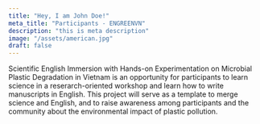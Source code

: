 ```yaml
---
title: "Hey, I am John Doe!"
meta_title: "Participants - ENGREENVN"
description: "this is meta description"
image: "/assets/american.jpg"
draft: false
---
```

Scientific English Immersion with Hands-on Experimentation on Microbial Plastic Degradation in Vietnam is an opportunity for participants to learn science in a reserarch-oriented workshop and learn how to write manuscripts in English. This project will serve as a template to merge science and English, and to raise awareness among participants and the community about the environmental impact of plastic pollution.